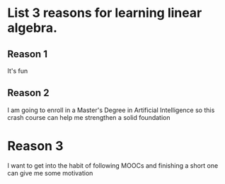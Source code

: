 # List 3 reasons for learning linear algebra.

## Reason 1
It's fun

## Reason 2
I am going to enroll in a Master's Degree in Artificial Intelligence so this crash course can help me strengthen a solid foundation

# Reason 3
I want to get into the habit of following MOOCs and finishing a short one can give me some motivation